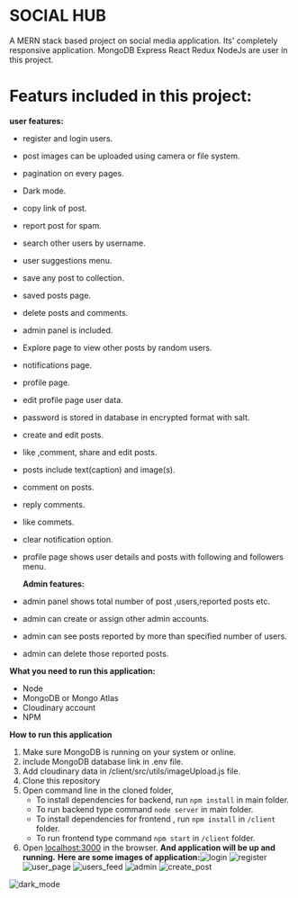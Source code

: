 
# SOCIAL HUB
A MERN stack based project on social media application. Its' completely responsive application.
MongoDB Express React Redux NodeJs are user in this project.

# Featurs included in this project:

**user features:**
 - register and login users. 
 - post images can be uploaded using camera or file system.
 - pagination on every pages.
 - Dark mode.
 - copy link of post.
 - report post for spam.
 - search other users by username.
 - user suggestions menu. 
 - save any post to collection.
 - saved posts page.
 - delete posts and comments.
 - admin panel is included.
 - Explore page to view other posts by random users.
 - notifications page.
 - profile page.
 - edit profile page user data.
 - password is stored in database in encrypted format with salt.
 - create and edit posts.
 - like ,comment, share and edit posts.
 - posts include text(caption) and image(s).
 - comment on posts.
 - reply comments.
 - like commets.
 - clear notification option.
 - profile page shows user details and posts with following and followers menu.



   **Admin features:**
   

 - admin panel shows total number of post ,users,reported posts etc.
 - admin can create or assign other admin accounts.
 - admin can see posts reported by more than specified number of users.
 - admin can delete those reported posts.


**What you need to run this application:**

 - Node 
 - MongoDB or Mongo Atlas
 - Cloudinary account
 - NPM

**How to run this application**
1.  Make sure MongoDB is running on your system or online.
2. include MongoDB database link in .env file.
3. Add cloudinary data in /client/src/utils/imageUpload.js file.
4. Clone this repository
5. Open command line in the cloned folder,
    - To install dependencies for backend, run  `npm install` in main folder.
    - To run backend type command `node server` in main folder.
    - To install dependencies for frontend , run  `npm install` in `/client` folder.
    - To run frontend type command `npm start` in `/client` folder.
6.  Open  [localhost:3000](http://localhost:3000/)  in the browser.
 **And application will be up and running.**
**Here are some images of application:**![login](https://user-images.githubusercontent.com/54399942/143185924-c5e2f862-8ff1-4f0c-b6ee-fbc310c441fa.png)
![register](https://user-images.githubusercontent.com/54399942/143185993-9fedf1fe-0835-4b80-8099-f5f50e3f75c6.png)
![user_page](https://user-images.githubusercontent.com/54399942/143186019-947fe630-80a3-4045-ae60-a6aae00da666.png)
![users_feed](https://user-images.githubusercontent.com/54399942/143186053-f418a637-f46a-4ea9-b9d3-39cb15101fc7.png)
![admin](https://user-images.githubusercontent.com/54399942/143186231-50bbdba0-64fa-4297-976d-7626c3ffcd81.png)
![create_post](https://user-images.githubusercontent.com/54399942/143186406-c94d5c62-be44-431d-b30e-f5b303fe884e.png)

![dark_mode](https://user-images.githubusercontent.com/54399942/143186101-9f9fe298-6e0c-416f-afc2-2f836021dab7.png)





